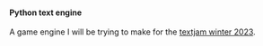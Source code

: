 #### Python text engine

A game engine I will be trying to make for the [textjam winter 2023](https://textjam.github.io/winter2023/).
